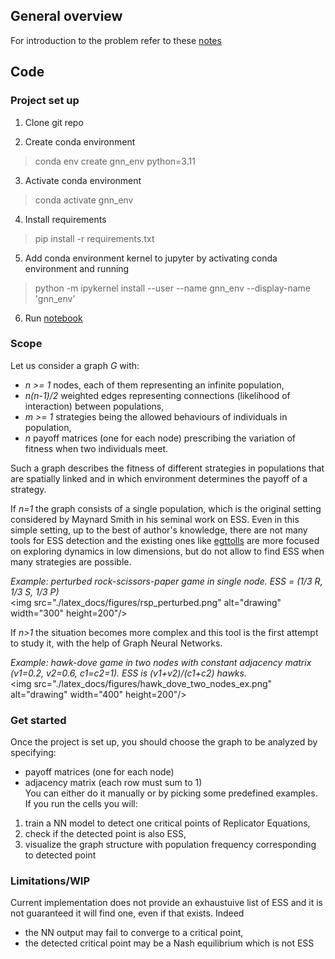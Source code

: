 ## General overview

For introduction to the problem refer to these [notes](https://github.com/lrigolli/protein_tda/gnn_gametheory/introduction.pdf)  
## Code

### Project set up

1) Clone git repo 

2) Create conda environment 
 > conda env create gnn_env python=3.11
 
3) Activate conda environment
 > conda activate gnn_env
 
4) Install requirements
 > pip install -r requirements.txt  
 
5) Add conda environment kernel to jupyter by activating conda environment and running
 > python -m ipykernel install --user --name gnn_env --display-name 'gnn_env'
 
6) Run [notebook](https://github.com/lrigolli/protein_tda/gnn_gametheory/notebooks/gnn_egt.ipynb) 
 
### Scope
Let us consider a graph *G* with:  
- *n >= 1* nodes, each of them representing an infinite population,  
- *n(n-1)/2* weighted edges representing connections (likelihood of interaction) between populations,  
- *m >= 1* strategies being the allowed behaviours of individuals in population,   
- *n* payoff matrices (one for each node) prescribing the variation of fitness when two individuals meet.  

Such a graph describes the fitness of different strategies in populations that are spatially linked and in which environment determines the payoff of a strategy.

If *n=1* the graph consists of a single population, which is the original setting considered by Maynard Smith in his seminal work on ESS. 
Even in this simple setting, up to the best of author's knowledge, there are not many tools for ESS detection and the existing ones like [egttolls](https://pypi.org/project/egttools/) are more focused on exploring dynamics in low dimensions, but do not allow to find ESS when many strategies are possible. 

*Example: perturbed rock-scissors-paper game in single node. ESS = (1/3 R, 1/3 S, 1/3 P)*  
<img src="./latex_docs/figures/rsp_perturbed.png" alt="drawing" width="300" height=200"/> 

If *n>1* the situation becomes more complex and this tool is the first attempt to study it, with the help of Graph Neural Networks.
  
*Example: hawk-dove game in two nodes with constant adjacency matrix (v1=0.2, v2=0.6, c1=c2=1). ESS is (v1+v2)/(c1+c2) hawks.*  
<img src="./latex_docs/figures/hawk_dove_two_nodes_ex.png" alt="drawing" width="400" height=200"/> 

### Get started
Once the project is set up, you should choose the graph to be analyzed by specifying:  
- payoff matrices (one for each node)  
- adjacency matrix (each row must sum to 1)  
You can either do it manually or by picking some predefined examples.  
If you run the cells you will:  
1) train a NN model to detect one critical points of Replicator Equations,  
2) check if the detected point is also ESS,  
3) visualize the graph structure with population frequency corresponding to detected point


### Limitations/WIP

Current implementation does not provide an exhaustuive list of ESS and it is not guaranteed it will find one, even if that exists.
Indeed  
- the NN output may fail to converge to a critical point,
- the detected critical point may be a Nash equilibrium which is not ESS  
